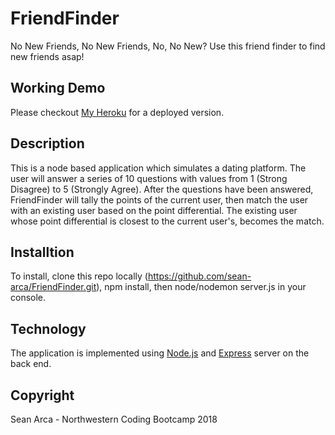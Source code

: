 # FriendFinder
No New Friends, No New Friends, No, No New? Use this friend finder to find new friends asap!

## Working Demo
Please checkout [My Heroku](https://afternoon-peak-27962.herokuapp.com/) for a deployed version.

## Description
This is a node based application which simulates a dating platform. The user will answer a series of 10 questions with values from 1 (Strong Disagree) to 5 (Strongly Agree). After the questions have been answered, FriendFinder will tally the points of the current user, then match the user with an existing user based on the point differential. The existing user whose point differential is closest to the current user's, becomes the match.

## Installtion
To install, clone this repo locally (https://github.com/sean-arca/FriendFinder.git), npm install, then node/nodemon server.js in your console.

## Technology
The application is implemented using [Node.js](https://nodejs.org/en/) and [Express](https://expressjs.com/) server on the back end.

## Copyright
Sean Arca - Northwestern Coding Bootcamp 2018
